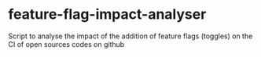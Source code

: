 # feature-flag-impact-analyser
Script to analyse the impact of the addition of feature flags (toggles) on the CI of open sources codes on github
